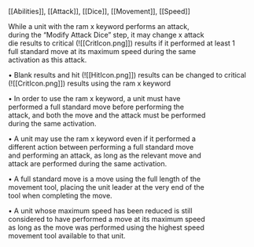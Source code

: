 [[Abilities]], [[Attack]], [[Dice]], [[Movement]], [[Speed]]

While a unit with the ram x keyword performs an attack,  
during the “Modify Attack Dice” step, it may change x attack  
die results to critical (![[CritIcon.png]]) results if it performed at least 1  
full standard move at its maximum speed during the same  
activation as this attack.  

• Blank results and hit (![[HitIcon.png]]) results can be changed to critical  
(![[CritIcon.png]]) results using the ram x keyword  

• In order to use the ram x keyword, a unit must have  
performed a full standard move before performing the  
attack, and both the move and the attack must be performed  
during the same activation.  

• A unit may use the ram x keyword even if it performed a  
different action between performing a full standard move  
and performing an attack, as long as the relevant move and  
attack are performed during the same activation.

• A full standard move is a move using the full length of the  
movement tool, placing the unit leader at the very end of the  
tool when completing the move.  

• A unit whose maximum speed has been reduced is still  
considered to have performed a move at its maximum speed  
as long as the move was performed using the highest speed  
movement tool available to that unit.